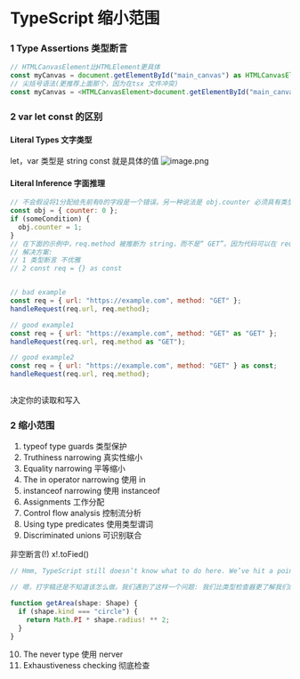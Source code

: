 # TypeScript 缩小范围

### 1 Type Assertions 类型断言

```javascript
// HTMLCanvasElement比HTMLElement更具体
const myCanvas = document.getElementById("main_canvas") as HTMLCanvasElement;
// 尖括号语法(更推荐上面那个，因为在tsx 文件冲突)
const myCanvas = <HTMLCanvasElement>document.getElementById("main_canvas");

```

### 2 var let const 的区别

#### Literal Types 文字类型

let，var 类型是 string
const 就是具体的值
![image.png](https://cdn.nlark.com/yuque/0/2021/png/22303167/1635921107862-4b5075cc-8eaa-4f4b-af97-aece249c537c.png#clientId=u0d4e7755-5338-4&from=paste&height=347&id=u63c73750&margin=%5Bobject%20Object%5D&name=image.png&originHeight=694&originWidth=1366&originalType=binary&ratio=1&size=113960&status=done&style=none&taskId=u34e009fd-7b6f-499f-b57c-44ce4c51cb9&width=683)

#### Literal Inference 字面推理

```javascript
// 不会假设将1分配给先前有0的字段是一个错误。另一种说法是 obj.counter 必须具有类型编号，而不是0，因为类型用于决定读取和写入行为。
const obj = { counter: 0 };
if (someCondition) {
  obj.counter = 1;
}
// 在下面的示例中，req.method 被推断为 string，而不是“ GET”。因为代码可以在 req 的创建和 handleRequest 的调用之间进行计算，handleRequest 可以为 req.method 分配一个新字符串，比如“ GUESS”，所以 TypeScript 认为这段代码有错误。
// 解决方案:
// 1 类型断言 不优雅
// 2 const req = {} as const


// bad example
const req = { url: "https://example.com", method: "GET" };
handleRequest(req.url, req.method);

// good example1
const req = { url: "https://example.com", method: "GET" as "GET" };
handleRequest(req.url, req.method as "GET");

// good example2
const req = { url: "https://example.com", method: "GET" } as const;
handleRequest(req.url, req.method);



```

决定你的读取和写入
​

### 2 缩小范围

1. typeof type guards 类型保护
1. Truthiness narrowing 真实性缩小
1. Equality narrowing 平等缩小
1. The in operator narrowing 使用 in
1. instanceof narrowing 使用 instanceof
1. Assignments 工作分配
1. Control flow analysis 控制流分析
1. Using type predicates 使用类型谓词
1. Discriminated unions 可识别联合

非空断言(!) x!.toFied()

```javascript
// Hmm, TypeScript still doesn’t know what to do here. We’ve hit a point where we know more about our values than the type checker does. We could try to use a non-null assertion (a ! after shape.radius) to say that radius is definitely present.

// 嗯，打字稿还是不知道该怎么做。我们遇到了这样一个问题: 我们比类型检查器更了解我们的值。我们可以尝试使用非空断言(a！在 shape.radius 之后)来说桡骨确实存在。

function getArea(shape: Shape) {
  if (shape.kind === "circle") {
    return Math.PI * shape.radius! ** 2;
  }
}
```

10. The never type 使用 nerver
11. Exhaustiveness checking 彻底检查

​
